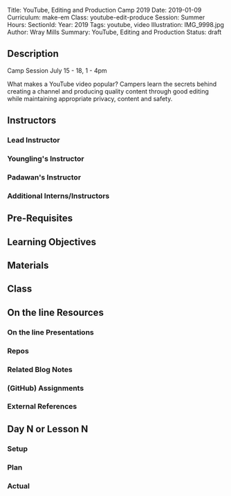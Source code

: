 Title: YouTube, Editing and Production Camp 2019
Date: 2019-01-09
Curriculum: make-em
Class: youtube-edit-produce
Session: Summer
Hours:
SectionId:
Year: 2019
Tags: youtube, video
Illustration: IMG_9998.jpg
Author: Wray Mills 
Summary: YouTube, Editing and Production
Status: draft

## Description

Camp Session
July 15 - 18, 1 - 4pm

What makes a YouTube video popular? Campers learn the secrets behind
creating a channel and producing quality content through good editing while maintaining appropriate privacy, content and safety.

## Instructors

### Lead Instructor

### Youngling's Instructor

### Padawan's Instructor

### Additional Interns/Instructors

## Pre-Requisites

## Learning Objectives

## Materials

## Class

## On the line Resources

### On the line Presentations

### Repos

### Related Blog Notes

### (GitHub) Assignments

### External References

## Day N or Lesson N

### Setup

### Plan

### Actual

